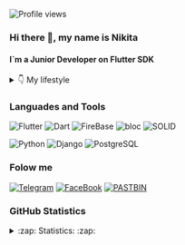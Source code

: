 <!-- [![Header](https://github.com/ANDROMAQUE10/ANDROMAQUE10/blob/main/assets/ANDROMAQUE-github.png)](https://github.com/ANDROMAQUE10) -->
![Profile views](https://gpvc.arturio.dev/ANDROMAQUE10) 

### Hi there 👋, my name is Nikita
#### I`m a Junior Developer on Flutter SDK
 

<details>
    <summary>👇 My lifestyle</summary>
    <img align="center" alt="This is Joke" src= "https://github.com/ANDROMAQUE10/ANDROMAQUE10/blob/main/assets/images.png"/>
</details>

### Languades and Tools

![Flutter](https://img.shields.io/badge/-Flutter-010101?style=for-the-badge&logo=flutter&logoColor=47c5fb) 
![Dart](https://img.shields.io/badge/-Dart-010101?style=for-the-badge&logo=dart&logoColor=097CDB) 
![FireBase](https://img.shields.io/badge/-FireBase-010101?style=for-the-badge&logo=firebase&logoColor=)
![bloc](https://img.shields.io/badge/-bloc-010101?style=for-the-badge&logo=bloc&logoColor=) 
![SOLID](https://img.shields.io/badge/-SOLID-010101?style=for-the-badge&logo=SOLID&logoColor=) 

![Python](https://img.shields.io/badge/-Python-010101?style=for-the-badge&logo=Python&logoColor=) 
![Django](https://img.shields.io/badge/-Django-010101?style=for-the-badge&logo=Django&logoColor=) 
![PostgreSQL](https://img.shields.io/badge/-PostgreSQL-010101?style=for-the-badge&logo=PostgreSQL&logoColor=)

### Folow me

[![Telegram](https://img.shields.io/badge/-Telegram-010101?style=for-the-badge&logo=Telegram&logoColor=27A0D9)](https://t.me/ANDROMAQUE) 
[![FaceBook](https://img.shields.io/badge/-FaceBook-010101?style=for-the-badge&logo=FaceBook&logoColor=1195f5)](https://www.facebook.com/nikita.gribkov.14)
[![PASTBIN](https://img.shields.io/badge/-PASTBIN-010101?style=for-the-badge&logo=PASTBIN&logoColor=27A0D9)](https://pastebin.com/u/ANDROMAQUE) 

### GitHub Statistics

<!-- <details>
    <summary>:zap: Statistics: :zap:</summary>
    <img align="left" alt="Anurag's GitHub stats" src= "https://github-readme-stats.vercel.app/api?username=ANDROMAQUE10&show_icons=true&theme=dark"/>
    <img align="left" alt="Anurag's GitHub stats" src= "https://github-readme-stats.vercel.app/api/top-langs/?username=ANDROMAQUE10&layout=compact&show_icons=true&theme=dark"/>
</details> -->
<details>
    <summary>:zap: Statistics: :zap:</summary>
        <img height="165" align="left" src="https://github-readme-stats.vercel.app/api?username=ANDROMAQUE10&count_private=true&include_all_commits=true&theme=dark" />
        <img src="https://github-readme-stats.vercel.app/api/top-langs/?username=ANDROMAQUE10&layout=compact&theme=dark" />
</details>